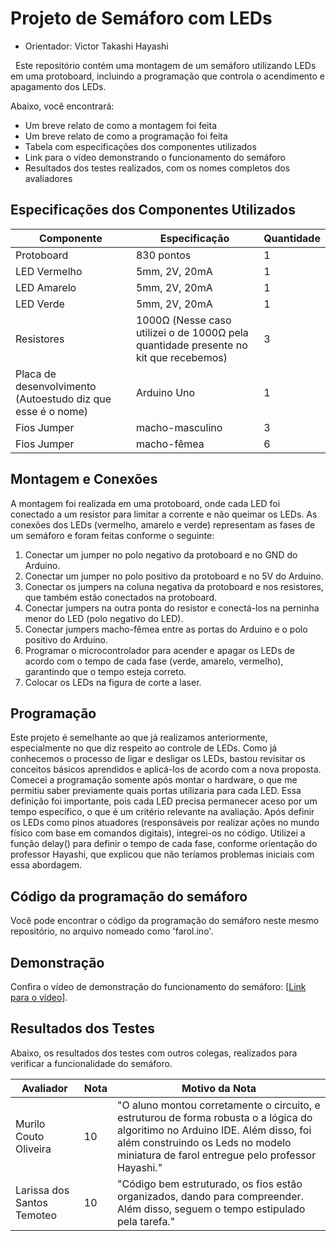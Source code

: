 # Projeto de Semáforo com LEDs

* Orientador: Victor Takashi Hayashi

&nbsp;&nbsp;Este repositório contém uma montagem de um semáforo utilizando LEDs em uma protoboard, incluindo a programação que controla o acendimento e apagamento dos LEDs. 

Abaixo, você encontrará:
- Um breve relato de como a montagem foi feita
- Um breve relato de como a programação foi feita
- Tabela com especificações dos componentes utilizados
- Link para o vídeo demonstrando o funcionamento do semáforo
- Resultados dos testes realizados, com os nomes completos dos avaliadores

## Especificações dos Componentes Utilizados

| Componente      | Especificação                       | Quantidade |
|-----------------|------------------------------------|------------|
| Protoboard      | 830 pontos                         | 1          |
| LED Vermelho    | 5mm, 2V, 20mA                      | 1          |
| LED Amarelo     | 5mm, 2V, 20mA                      | 1          |
| LED Verde       | 5mm, 2V, 20mA                      | 1          |
| Resistores      | 1000Ω (Nesse caso utilizei o de 1000Ω pela quantidade presente no kit que recebemos)                               | 3          |
| Placa de desenvolvimento (Autoestudo diz que esse é o nome)| Arduino Uno                        | 1          |
| Fios Jumper     | macho-masculino     | 3        |
| Fios Jumper     | macho-fêmea     | 6        |


## Montagem e Conexões
A montagem foi realizada em uma protoboard, onde cada LED foi conectado a um resistor para limitar a corrente e não queimar os LEDs. As conexões dos LEDs (vermelho, amarelo e verde) representam as fases de um semáforo e foram feitas conforme o seguinte:

1. Conectar um jumper no polo negativo da protoboard e no GND do Arduino.
2. Conectar um jumper no polo positivo da protoboard e no 5V do Arduino.
3. Conectar os jumpers na coluna negativa da protoboard e nos resistores, que também estão conectados na protoboard.
4. Conectar jumpers na outra ponta do resistor e conectá-los na perninha menor do LED (polo negativo do LED).
5. Conectar jumpers macho-fêmea entre as portas do Arduino e o polo positivo do Arduino.
6. Programar o microcontrolador para acender e apagar os LEDs de acordo com o tempo de cada fase (verde, amarelo, vermelho), garantindo que o tempo esteja correto.
7. Colocar os LEDs na figura de corte a laser.


## Programação
Este projeto é semelhante ao que já realizamos anteriormente, especialmente no que diz respeito ao controle de LEDs. Como já conhecemos o processo de ligar e desligar os LEDs, bastou revisitar os conceitos básicos aprendidos e aplicá-los de acordo com a nova proposta. Comecei a programação somente após montar o hardware, o que me permitiu saber previamente quais portas utilizaria para cada LED. Essa definição foi importante, pois cada LED precisa permanecer aceso por um tempo específico, o que é um critério relevante na avaliação. Após definir os LEDs como pinos atuadores (responsáveis por realizar ações no mundo físico com base em comandos digitais), integrei-os no código. Utilizei a função delay() para definir o tempo de cada fase, conforme orientação do professor Hayashi, que explicou que não teríamos problemas iniciais com essa abordagem.


## Código da programação do semáforo
Você pode encontrar o código da programação do semáforo neste mesmo repositório, no arquivo nomeado como 'farol.ino'.  


## Demonstração
Confira o vídeo de demonstração do funcionamento do semáforo: [[Link para o vídeo](https://drive.google.com/drive/folders/1a0dJrxijY6o_r1sBbGhSss7u4i5qY7j4?usp=drive_link)].


## Resultados dos Testes
Abaixo, os resultados dos testes com outros colegas, realizados para verificar a funcionalidade do semáforo.

| Avaliador                  | Nota | Motivo da Nota |
|----------------------------|----------------------|----------------------|
| Murilo Couto Oliveira |     10    |     "O aluno montou corretamente o circuito, e estruturou de forma robusta o a lógica do algoritimo no Arduino IDE. Além disso, foi além construindo os Leds no modelo miniatura de farol entregue pelo professor Hayashi."       |
| Larissa dos Santos Temoteo |  10   |  "Código bem estruturado, os fios estão organizados, dando para compreender. Além disso, seguem o tempo estipulado pela tarefa."        |
